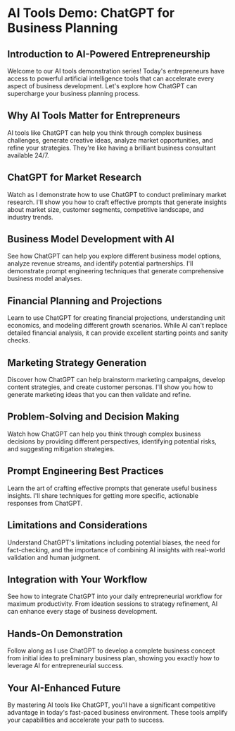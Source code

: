 # AI Tools Demo: ChatGPT for Business Planning

## Introduction to AI-Powered Entrepreneurship
Welcome to our AI tools demonstration series! Today's entrepreneurs have access to powerful artificial intelligence tools that can accelerate every aspect of business development. Let's explore how ChatGPT can supercharge your business planning process.

## Why AI Tools Matter for Entrepreneurs
AI tools like ChatGPT can help you think through complex business challenges, generate creative ideas, analyze market opportunities, and refine your strategies. They're like having a brilliant business consultant available 24/7.

## ChatGPT for Market Research
Watch as I demonstrate how to use ChatGPT to conduct preliminary market research. I'll show you how to craft effective prompts that generate insights about market size, customer segments, competitive landscape, and industry trends.

## Business Model Development with AI
See how ChatGPT can help you explore different business model options, analyze revenue streams, and identify potential partnerships. I'll demonstrate prompt engineering techniques that generate comprehensive business model analyses.

## Financial Planning and Projections
Learn to use ChatGPT for creating financial projections, understanding unit economics, and modeling different growth scenarios. While AI can't replace detailed financial analysis, it can provide excellent starting points and sanity checks.

## Marketing Strategy Generation
Discover how ChatGPT can help brainstorm marketing campaigns, develop content strategies, and create customer personas. I'll show you how to generate marketing ideas that you can then validate and refine.

## Problem-Solving and Decision Making
Watch how ChatGPT can help you think through complex business decisions by providing different perspectives, identifying potential risks, and suggesting mitigation strategies.

## Prompt Engineering Best Practices
Learn the art of crafting effective prompts that generate useful business insights. I'll share techniques for getting more specific, actionable responses from ChatGPT.

## Limitations and Considerations
Understand ChatGPT's limitations including potential biases, the need for fact-checking, and the importance of combining AI insights with real-world validation and human judgment.

## Integration with Your Workflow
See how to integrate ChatGPT into your daily entrepreneurial workflow for maximum productivity. From ideation sessions to strategy refinement, AI can enhance every stage of business development.

## Hands-On Demonstration
Follow along as I use ChatGPT to develop a complete business concept from initial idea to preliminary business plan, showing you exactly how to leverage AI for entrepreneurial success.

## Your AI-Enhanced Future
By mastering AI tools like ChatGPT, you'll have a significant competitive advantage in today's fast-paced business environment. These tools amplify your capabilities and accelerate your path to success.
